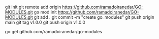 git init
git remote add origin https://github.com/ramadoiranedar/GO-MODULES.git
go mod init https://github.com/ramadoiranedar/GO-MODULES.git
git add .
git commit -m "create go_modules"
git push origin main
git tag v1.0.0
git push origin v1.0.0

<!-- download that package to other module -->
go get github.com/ramadoiranedar/go-modules

